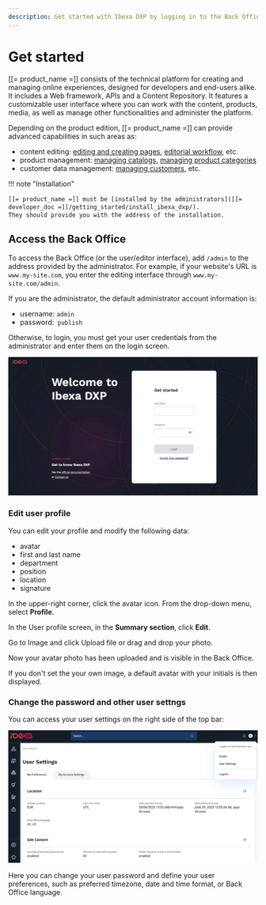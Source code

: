 ```yaml
---
description: Get started with Ibexa DXP by logging in to the Back Office.
---
```


# Get started

[[= product_name =]] consists of the technical platform for creating and managing 
online experiences, designed for developers and end-users alike.
It includes a Web framework, APIs and a Content Repository.
It features a customizable user interface where you can work with the content, 
products, media, as well as manage other functionalities and administer the platform.

Depending on the product edition, [[= product_name =]] can provide advanced capabilities in such areas as:

- content editing: [editing and creating pages](../content_management/create_edit_pages.md), [editorial workflow](../content_management/workflow_management/editorial_workflow.md), etc.
- product management: [managing catalogs](../pim/work_with_catalogs.md), [managing product categories](../pim/work_with_product_categories.md)
- customer data management: [managing customers](../customer_management/manage_customers.md), etc.

!!! note "Installation"

    [[= product_name =]] must be [installed by the administrators]([[= developer_doc =]]/getting_started/install_ibexa_dxp/).
    They should provide you with the address of the installation.

## Access the Back Office

To access the Back Office (or the user/editor interface), add `/admin` to the address provided by the administrator.
For example, if your website's URL is `www.my-site.com`, you enter the editing interface through `www.my-site.com/admin`.

If you are the administrator, the default administrator account information is:

- username: `admin`
- password:` publish`

Otherwise, to login, you must get your user credentials from the administrator and enter them on the login screen.

![Login screen](img/login_form.png "Login screen")

### Edit user profile



You can edit your profile and modify the following data:

- avatar
- first and last name
- department
- position
- location
- signature

In the upper-right corner, click the avatar icon. From the drop-down menu, select **Profile**.

In the User profile screen, in the **Summary section**, click **Edit**.

Go to Image and click Upload file or drag and drop your photo.

Now your avatar photo has been uploaded and is visible in the Back Office.

If you don't set the your own image, a default avatar with your initials is then displayed.

### Change the password and other user settngs

You can access your user settings on the right side of the top bar:

![User preferences menu](img/user_preferences.png)

Here you can change your user password and define your user preferences,
such as preferred timezone, date and time format, or Back Office language.
